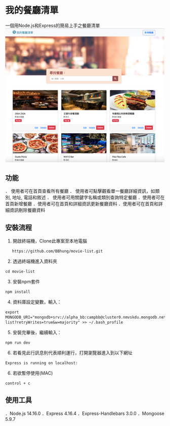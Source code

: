 # 我的餐廳清單
一個用Node.js和Express的簡易上手之餐廳清單
![Cover](https://github.com/BBhung/restaurant-list-r2/blob/main/restaurant-list-r2.png)

## 功能

． 使用者可在首頁查看所有餐廳
． 使用者可點擊觀看單一餐廳詳細資訊，如類別, 地址, 電話和敘述
． 使用者可用關鍵字名稱或類別查詢特定餐廳
．使用者可在首頁新增餐廳
．使用者可在首頁和詳細資訊更新餐廳資料
．使用者可在首頁和詳細資訊刪除餐廳資料

## 安裝流程

1. 開啟終端機，Clone此專案至本地電腦

```
   https://github.com/BBhung/movie-list.git
```

2.  透過終端機進入資料夾

```
cd movie-list
```

3. 安裝npm套件

```
npm install
```

4. 資料庫設定變數，輸入：

```
export MONGODB_URI="mongodb+srv://alpha_bb:campbb@cluster0.nmvskdu.mongodb.net/restaurant-list?retryWrites=true&w=majority" >> ~/.bash_profile
```

5. 安裝完畢後，繼續輸入：

```
npm run dev
```

6. 若看見此行訊息則代表順利運行，打開瀏覽器進入到以下網址

```
Express is running on localhost:
```

6. 若欲暫停使用(MAC)

```
control + c
```

## 使用工具

．Node.js 14.16.0
．Express 4.16.4
．Express-Handlebars 3.0.0
．Mongoose 5.9.7
